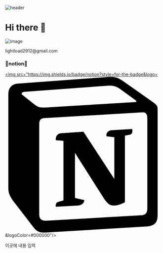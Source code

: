 ![header](https://capsule-render.vercel.app/api?type=waving&color=auto&height=300&section=header&text=박주호%20깃허브&fontSize=90&)

# Hi there 👋
  ![image](https://user-images.githubusercontent.com/59647586/195582108-122125d8-44f9-4aa1-9095-5e93f80d07b1.png)

  <div align="center>
  ### 📫email📫

  lightload2912@gmail.com



  ### 🔭notion🔭  


  <a href="https://www.notion.so/e364e854a70240e1b57fd99febc8189c" target="_blank"><img src="https://img.shields.io/badge/notion?style=for-the-badge&logo=<svg role="img" viewBox="0 0 24 24" xmlns="http://www.w3.org/2000/svg"><title>Notion</title><path d="M4.459 4.208c.746.606 1.026.56 2.428.466l13.215-.793c.28 0 .047-.28-.046-.326L17.86 1.968c-.42-.326-.981-.7-2.055-.607L3.01 2.295c-.466.046-.56.28-.374.466zm.793 3.08v13.904c0 .747.373 1.027 1.214.98l14.523-.84c.841-.046.935-.56.935-1.167V6.354c0-.606-.233-.933-.748-.887l-15.177.887c-.56.047-.747.327-.747.933zm14.337.745c.093.42 0 .84-.42.888l-.7.14v10.264c-.608.327-1.168.514-1.635.514-.748 0-.935-.234-1.495-.933l-4.577-7.186v6.952L12.21 19s0 .84-1.168.84l-3.222.186c-.093-.186 0-.653.327-.746l.84-.233V9.854L7.822 9.76c-.094-.42.14-1.026.793-1.073l3.456-.233 4.764 7.279v-6.44l-1.215-.139c-.093-.514.28-.887.747-.933zM1.936 1.035l13.31-.98c1.634-.14 2.055-.047 3.082.7l4.249 2.986c.7.513.934.653.934 1.213v16.378c0 1.026-.373 1.634-1.68 1.726l-15.458.934c-.98.047-1.448-.093-1.962-.747l-3.129-4.06c-.56-.747-.793-1.306-.793-1.96V2.667c0-.839.374-1.54 1.447-1.632z"/></svg>&logoColor=#000000"/></a>


  이곳에 내용 입력
</div>
<!--
**JAWSP/JAWSP** is a ✨ _special_ ✨ repository because its `README.md` (this file) appears on your GitHub profile.

Here are some ideas to get you started:

- 🔭 I’m currently working on ...
- 🌱 I’m currently learning ...
- 👯 I’m looking to collaborate on ...
- 🤔 I’m looking for help with ...
- 💬 Ask me about ...
- 📫 How to reach me: ...
- 😄 Pronouns: ...
- ⚡ Fun fact: ...
-->
